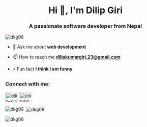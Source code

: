 <h1 align="center">Hi 👋, I'm Dilip Giri</h1>
<h3 align="center">A passionate software developer from Nepal</h3>

<p align="left"> <img src="https://komarev.com/ghpvc/?username=dkg08&label=Profile%20views&color=0e75b6&style=flat" alt="dkg08" /> </p>

<!-- - 🌱 I’m currently learning **React Native** -->

- 💬 Ask me about **web development**

- 📫 How to reach me **dilipkumargiri.23@gmail.com**

- ⚡ Fun fact **I think I am funny**

<h3 align="left">Connect with me:</h3>
<p align="left">
<a href="https://linkedin.com/in/dilip-giri" target="blank"><img align="center" src="https://raw.githubusercontent.com/rahuldkjain/github-profile-readme-generator/master/src/images/icons/Social/linked-in-alt.svg" alt="dilip-giri" height="30" width="40" /></a>
<a href="https://instagram.com/dkg4444" target="blank"><img align="center" src="https://raw.githubusercontent.com/rahuldkjain/github-profile-readme-generator/master/src/images/icons/Social/instagram.svg" alt="dilipgiri.23" height="30" width="40" /></a>
</p>

<p><img align="left" src="https://github-readme-stats.vercel.app/api/top-langs?username=dkg08&show_icons=true&locale=en&layout=compact" alt="dkg08" /></p>

<p>&nbsp;<img align="center" src="https://github-readme-stats.vercel.app/api?username=dkg08&show_icons=true&locale=en" alt="dkg08" /></p>

<p><img align="center" src="https://github-readme-streak-stats.herokuapp.com/?user=dkg08&" alt="dkg08" /></p>
